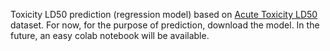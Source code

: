  Toxicity LD50 prediction (regression model) based on <a href = "https://tdcommons.ai/single_pred_tasks/tox/"> Acute Toxicity LD50 </a> dataset. 
 For now, for the purpose of prediction, download the model. In the future, an easy colab notebook will be available.